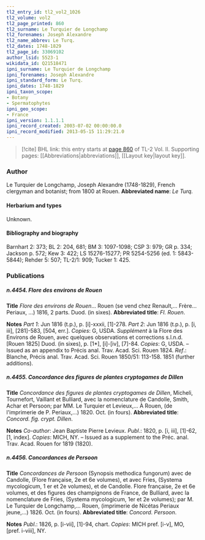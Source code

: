 ```yaml
---
tl2_entry_id: tl2_vol2_1026
tl2_volume: vol2
tl2_page_printed: 860
tl2_surname: Le Turquier de Longchamp
tl2_forenames: Joseph Alexandre
tl2_name_abbrev: Le Turq.
tl2_dates: 1748-1829
tl2_page_id: 33069102
author_lsid: 5523-1
wikidata_id: Q21518471
ipni_surname: Le Turquier de Longchamp
ipni_forenames: Joseph Alexandre
ipni_standard_form: Le Turq.
ipni_dates: 1748-1829
ipni_taxon_scope: 
- Botany
- Spermatophytes
ipni_geo_scope: 
- France
ipni_version: 1.1.1.1
ipni_record_created: 2003-07-02 00:00:00.0
ipni_record_modified: 2013-05-15 11:29:21.0
---
```



> [!cite] BHL link: this entry starts at [page 860](https://www.biodiversitylibrary.org/page/33069102) of TL-2 Vol. II.
> Supporting pages: [[Abbreviations|abbreviations]], [[Layout key|layout key]].

### Author

Le Turquier de Longchamp, Joseph Alexandre (1748-1829), French clergyman and botanist; from 1800 at Rouen. 
**Abbreviated name**: *Le Turq.*

#### Herbarium and types

Unknown.

#### Bibliography and biography

Barnhart 2: 373; BL 2: 204, 681; BM 3: 1097-1098; CSP 3: 979; GR p. 334; Jackson p. 572; Kew 3: 422; LS 15276-15277; PR 5254-5256 (ed. 1: 5843-5844); Rehder 5: 507; TL-2/1: 909; Tucker 1: 425.

### Publications

##### n.4454. Flore des environs de Rouen

**Title**
*Flore des environs de Rouen*... Rouen (se vend chez Renault,... Frère... Periaux, ...) 1816, 2 parts. Duod. (in sixes).
**Abbreviated title**: *Fl. Rouen*.

**Notes**
*Part 1*: Jun 1816 (t.p.), p. \[i\]-xxxii, \[1\]-278.
*Part 2*: Jun 1816 (t.p.), p. \[i, iii\], \[281\]-583, \[504, err.\].
*Copies*: G, USDA.
*Supplément* à la Flore des Environs de Rouen, avec quelques observations et corrections s.l.n.d. \[Rouen 1825\] Duod. (in sixes), p. \[1\*\], \[i\]-\[iv\], \[7\]-84. *Copies*: G, USDA. – Issued as an appendix to Précis anal. Trav. Acad. Sci. Rouen 1824.
*Ref*.: Blanche, Précis anal. Trav. Acad. Sci. Rouen 1850/51: 113-158. 1851 (further additions).

##### n.4455. Concordance des figures de plantes cryptogames de Dillen

**Title**
*Concordance des figures de plantes cryptogames de Dillen*, Micheli, Tournefort, Vaillant et Bulliard, avec la nomenclature de Candolle, Smith, Achar et Persoon; par MM. Le Turquier et Levieux,... À Rouen, (de l'imprimerie de P. Periaux,...) 1820. Oct. (in fours).
**Abbreviated title**: *Concord. fig. crypt. Dillen*.

**Notes**
*Co-author*: Jean Baptiste Pierre Levieux.
*Publ*.: 1820, p. \[i, iii\], \[1\]-62, \[1, index\]. *Copies*: MICH, NY. – Issued as a supplement to the Préc. anal. Trav. Acad. Rouen for 1819 (1820).

##### n.4456. Concordances de Persoon

**Title**
*Concordances de Persoon* (Synopsis methodica fungorum) avec de Candolle, (Flore française, 2e et 6e volumes), et avec Fries, (Systema mycologicum, 1 er et 2e volumes), et de Candolle. Flore française, 2e et 6e volumes, et des figures des champignons de France, de Bulliard, avec la nomenclature de Fries, (Systema mycologicum, 1er et 2e volumes); par M. Le Turquier de Longchamp,... Rouen, (imprimerie de Nicétas Periaux jeune,...) 1826. Oct. (in fours).
**Abbreviated title**: *Concord. Persoon*.

**Notes**
*Publ*.: 1826, p. \[i-vii\], \[1\]-94, chart. *Copies*: MICH pref. \[i-v\], MO, \[pref. i-viii\], NY.

